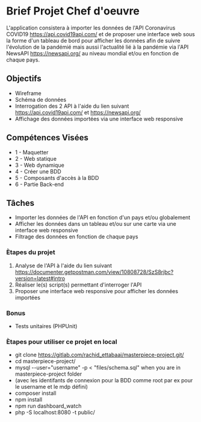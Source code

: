 # Brief Projet Chef d'oeuvre

L'application consistera à importer les données de l'API Coronavirus COVID19 <https://api.covid19api.com/>
et de proposer une interface web sous la forme d'un tableau de bord pour afficher
les données afin de suivre l'évolution de la pandémié mais aussi l'actualité lié à la pandémie via l'API NewsAPI <https://newsapi.org/> au niveau mondial et/ou en fonction de chaque pays.

## Objectifs

- Wireframe
- Schéma de données
- Interrogation des 2 API à l'aide du lien suivant <https://api.covid19api.com/> et <https://newsapi.org/>
- Affichage des données importées via une interface web responsive

## Compétences Visées

- 1 - Maquetter
- 2 - Web statique
- 3 - Web dynamique
- 4 - Créer une BDD
- 5 - Composants d'accès à la BDD
- 6 - Partie Back-end

## Tâches

- Importer les données de l'API en fonction d'un pays et/ou globalement
- Afficher les données dans un tableau et/ou sur une carte via une interface web responsive
- Filtrage des données en fonction de chaque pays

### Ètapes du projet

1. Analyse de l'API à l'aide du lien suivant <https://documenter.getpostman.com/view/10808728/SzS8rjbc?version=latest#intro>
2. Réaliser le(s) script(s) permettant d'interroger l'API
3. Proposer une interface web responsive pour afficher les données importées

### Bonus

- Tests unitaires (PHPUnit)

### Ètapes pour utiliser ce projet en local

- git clone <https://gitlab.com/rachid_ettabaai/masterpiece-project.git/>
- cd masterpiece-project/
- mysql --user="username" -p < "files/schema.sql" when you are in masterpiece-project folder
- (avec les identifants de connexion pour la BDD comme root par ex pour le username et le mdp défini)
- composer install
- npm install
- npm run dashboard_watch
- php -S localhost:8080 -t public/
